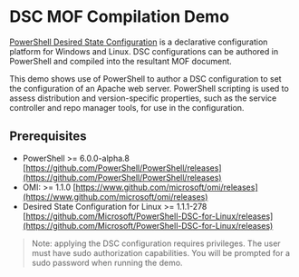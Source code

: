 # DSC MOF Compilation Demo

[PowerShell Desired State Configuration](https://docs.microsoft.com/powershell/scripting/dsc/overview/overview?view=powershell-6) is a declarative configuration platform for Windows and Linux.
DSC configurations can be authored in PowerShell and compiled into the resultant MOF document.

This demo shows use of PowerShell to author a DSC configuration to set the configuration of an Apache web server. PowerShell scripting is used to assess distribution and version-specific properties,
such as the service controller and repo manager tools, for use in the configuration.

## Prerequisites

- PowerShell >= 6.0.0-alpha.8 [https://github.com/PowerShell/PowerShell/releases](https://github.com/PowerShell/PowerShell/releases)
- OMI: >= 1.1.0  [https://www.github.com/microsoft/omi/releases](https://www.github.com/microsoft/omi/releases)
- Desired State Configuration for Linux >= 1.1.1-278 [https://github.com/Microsoft/PowerShell-DSC-for-Linux/releases](https://github.com/Microsoft/PowerShell-DSC-for-Linux/releases)

> Note: applying the DSC configuration requires privileges. The user must have sudo authorization capabilities. You will be prompted for a sudo password when running the demo.
